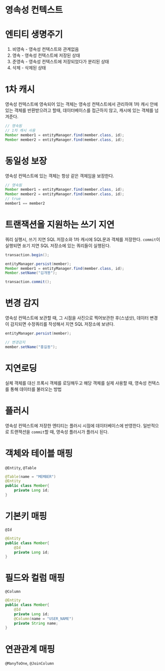 # 영속성 컨텍스트

# 엔티티 생명주기
1. 비영속 - 영속성 컨텍스트와 관계없음 
2. 영속 - 영속성 컨텍스트에 저장된 상태
3. 준영속 - 영속성 컨텍스트에 저장되었다가 분리된 상태
4. 삭제 - 삭제된 상태

# 1차 캐시
영속성 컨텍스트에 영속되어 있는 객체는 영속성 컨텍스트에서 관리하여 1차 캐시 안에 있는 객체를 반환받으려고 할때, 
데이터베이스를 접근하지 않고, 캐시에 있는 객체를 넘겨준다.

```java
// 영속됨
// 1차 캐시 사용
Member member1 = entityManager.find(member.class, id);
Member member2 = entityManager.find(member.class, id);
```

# 동일성 보장
영속성 컨텍스트에 있는 객체는 항상 같은 객체임을 보장한다.
```java
// 영속됨
Member member1 = entityManager.find(member.class, id);
Member member2 = entityManager.find(member.class, id);
// true
member1 == member2
```

# 트랜잭션을 지원하는 쓰기 지연
쿼리 실행시, 쓰기 지연 SQL 저장소와 1차 캐시에 SQL문과 객체를 저장한다.
`commit`이 실행되면 쑈기 지연 SQL 저장소에 있는 쿼리들이 실행된다.
```java
transaction.begin();

entityManager.persist(member);
Member member1 = entityManager.find(member.class, id);
Member.setName("김개똥");

transaction.commit();
```

# 변경 감지
영속성 컨텍스트에 보관할 때, 그 시점을 사진으로 찍어보관한 후(스냅샷), 
데이터 변경이 감지되면 수정쿼리를 작성해서 지연 SQL 저장소에 보낸다.
```java
entityManager.persist(member);

// 변경감지
member.setName("홍길동");
```

# 지연로딩
실체 객체를 대신 프록시 객체를 로딩해두고 해당 객체를 실제 사용할 때,
영속성 컨텍스를 통해 데이터를 불러오는 방법

# 플러시
영속성 컨텍스트에 저장한 엔티티는 플러시 시점에 데이터베이스에 반영한다.
일반적으로 트랜잭션을 `commit`할 때, 영속성 플러시가 플러시 된다.

# 객체와 테이블 매핑
`@Entity`, `@Table`

```java
@Table(name = "MEMBER")
@Entity
public class Member{
    private Long id;
}
```

# 기본키 매핑
`@Id`
```java
@Entity
public class Member{
    @Id
    private Long id;
}
```

# 필드와 컬럼 매핑
`@Column`

```java
@Entity
public class Member{
    @Id
    private Long id;
    @Column(name = "USER_NAME")
    private String name;
}
```

# 연관관계 매핑
`@ManyToOne`, `@JoinColumn`



